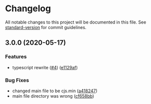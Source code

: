 # Changelog

All notable changes to this project will be documented in this file. See [standard-version](https://github.com/conventional-changelog/standard-version) for commit guidelines.

## 3.0.0 (2020-05-17)


### Features

* typescript rewrite ([#4](https://github.com/exreplay/vuex-decorators/issues/4)) ([e1129af](https://github.com/exreplay/vuex-decorators/commit/e1129af14c338df71b512e4a6f371a61b09d37d4))


### Bug Fixes

* changed main file to be cjs.min ([a418247](https://github.com/exreplay/vuex-decorators/commit/a4182479f9dff65d6a637fb38b8b1ccc7f18f624))
* main file directory was wrong ([cf658bb](https://github.com/exreplay/vuex-decorators/commit/cf658bb46a350d24818b2c8038aee02fb0e7c001))
